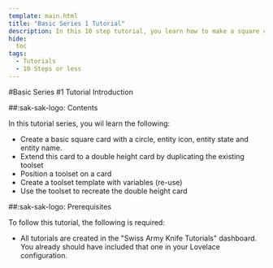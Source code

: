 ```yaml
---
template: main.html
title: "Basic Series 1 Tutorial"
description: In this 10 step tutorial, you learn how to make a square card with a circle, and on top of that an icon, state and name of an entity.
hide:
  toc
tags:
  - Tutorials
  - 10 Steps or less
---
```

                       
#Basic Series \#1 Tutorial Introduction

##:sak-sak-logo: Contents

In this tutorial series, you wil learn the following:

- Create a basic square card with a circle, entity icon, entity state and entity name.
- Extend this card to a double height card by duplicating the existing toolset
- Position a toolset on a card
- Create a toolset template with variables (re-use)
- Use the toolset to recreate the double height card

##:sak-sak-logo: Prerequisites

To follow this tutorial, the following is required:

- All tutorials are created in the "Swiss Army Knife Tutorials" dashboard. You already should have included that one in your Lovelace configuration.

